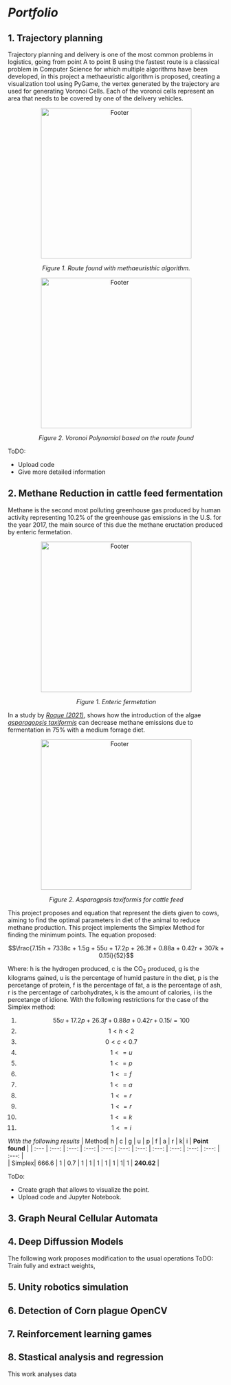 # *Portfolio*
## **1. Trajectory planning**
Trajectory planning and delivery is one of the most common problems in logistics, going from point A to point B using the fastest route is a classical problem in Computer Science for which multiple algorithms have been developed, in this project a methaeuristic algorithm is proposed, creating a visualization tool using PyGame, the vertex generated by the trajectory are used for generating Voronoi Cells.  Each of the voronoi cells represent an area that needs to be covered by one of the delivery vehicles. 
<div align = "center">
  <img src= "https://github.com/frg70/Portfolio/blob/main/Route.png" alt = "Footer" style ="display: inline-block; width: 350px; height: 350px;"/> 
</div>
<p align = "center"><i> Figure 1. Route found with methaeuristhic algorithm.</i></p>
<div align = "center">
  <img src= "https://github.com/frg70/Portfolio/blob/main/Voronoi.png" alt = "Footer" style ="display: inline-block; width: 350px; height: 350px;"/> 
</div>
<p align = "center"><i> Figure 2. Voronoi Polynomial based on the route found</i></p>

ToDO: 
- Upload code
- Give more detailed information

## **2. Methane Reduction in cattle feed fermentation**
Methane is the second most polluting greenhouse gas produced by human activity representing 10.2% of the greenhouse gas emissions in the U.S. for the year 2017, the main source of this due the methane eructation produced by enteric fermetation. 
<div align = "center">
  <img src= "https://letstalkscience.ca/sites/default/files/styles/width_800px/public/2020-03/Enteric_fermentation_process_in_cows.png?itok=IO4W4Fwz" alt = "Footer" style ="display: inline-block; width: 350px; height: 350px;"/> 
</div>
<p align = "center"><i> Figure 1. Enteric fermetation</i></p>

In a study by [*Roque (2021)*](https://journals.plos.org/plosone/article?id=10.1371/journal.pone.0247820), shows how the introduction of the algae [*asparagopsis taxiformis*](https://es.wikipedia.org/wiki/Asparagopsis_taxiformis) can decrease methane emissions due to fermentation in 75% with a medium forrage diet. 

<div align = "center">
  <img src= "https://scx2.b-cdn.net/gfx/news/2019/1-seaweedfeeda.jpg" alt = "Footer" style ="display: inline-block; width: 350px; height: 350px;"/> 
</div>
<p align = "center"><i>Figure 2. Asparagpsis taxiformis for cattle feed </i></p>
This project proposes and equation that represent the diets given to cows, aiming to find the optimal parameters in diet of the animal to reduce methane production. 
This project implements the Simplex Method for finding the minimum points. 
The equation proposed: 

$$\frac{7.15h + 7338c + 1.5g + 55u + 17.2p + 26.3f + 0.88a + 0.42r + 307k + 0.15i}{52}$$

Where: 
h is the hydrogen produced, c is the CO<sub>2</sub> produced, g is the kilograms gained, u is the percentage of humid pasture in the diet, p is the percetange of protein, f is the percentage of fat, a is the percentage of ash, r is the percentage of carbohydrates, k is the amount of calories, 
i is the percetange of idione.
With the following restrictions for the case of the Simplex method:

1. $$55u + 17.2p + 26.3f + 0.88a + 0.42r + 0.15i = 100$$
2. $$1 < h < 2$$
3. $$0 < c < 0.7$$
4. $$1 <= u$$
5. $$1 <= p$$
6. $$1 <= f$$
7. $$1 <= a$$
8. $$1 <= r$$
9. $$1 <= r$$
10. $$1 <= k$$
11. $$1 <= i$$


*With the following results* 
| Method| h | c | g | u | p | f | a | r | k| i | **Point found** |
| :--- | :---: | :---: | :---: | :---: | :---: | :---: | :---: | :---: | :---: | :---: | :---: |  
| Simplex| 666.6 | 1 | 0.7 | 1 | 1 | 1 | 1 | 1 | 1| 1 | **240.62** |

ToDo: 
- Create graph that allows to visualize the point.  
- Upload code and Jupyter Notebook. 
## **3. Graph Neural Cellular Automata**

## **4. Deep Diffussion Models**
The following work proposes modification to the usual operations 
ToDO: 
Train fully and extract weights,  
## **5. Unity robotics simulation**

## **6. Detection of Corn plague OpenCV**

## **7. Reinforcement learning games**


## **8. Stastical analysis and regression**
This work analyses data 
